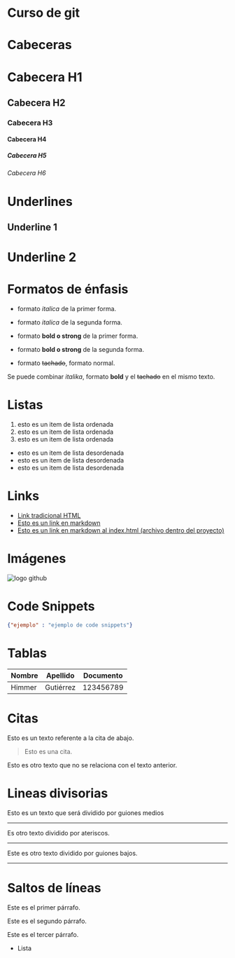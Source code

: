 # Curso de git

# Cabeceras
# Cabecera H1
## Cabecera H2
### Cabecera H3
#### Cabecera H4
##### Cabecera H5
###### Cabecera H6


# Underlines
Underline 1
-----------

Underline 2
===========

# Formatos de énfasis
- formato *italica* de la primer forma.
- formato _italica_ de la segunda forma.

- formato **bold o strong** de la primer forma.
- formato __bold o strong__ de la segunda forma.

- formato ~~tachado~~, formato normal.

Se puede combinar *italika*, formato __bold__ y el ~~tachado~~ en el mismo texto.

# Listas

1. esto es un item de lista ordenada
2. esto es un item de lista ordenada
3. esto es un item de lista ordenada

- esto es un item de lista desordenada
- esto es un item de lista desordenada
- esto es un item de lista desordenada

# Links

- <a href="https://www.google.com.mx">Link tradicional HTML</a>
- [Esto es un link en markdown](https://www.google.com.mx)
- [Esto es un link en markdown al index.html (archivo dentro del proyecto)](index.html)

# Imágenes

![logo github](https://github.githubassets.com/images/modules/logos_page/GitHub-Mark.png)

# Code Snippets
```Json
{"ejemplo" : "ejemplo de code snippets"}
```

# Tablas
| Nombre | Apellido | Documento |
|------- | -------- | --------- |
| Himmer | Gutiérrez | 123456789 |

# Citas

Esto es un texto referente a la cita de abajo.
> Esto es una cita.

Esto es otro texto que no se relaciona con el texto anterior.

# Lineas divisorias

Esto es un texto que será dividido por guiones medios

---
Es otro texto dividido por ateriscos.

***
Este es otro texto dividido por guiones bajos.

___

# Saltos de líneas

Este es el primer párrafo.

Este es el segundo párrafo.

Este es el tercer párrafo.
- Lista